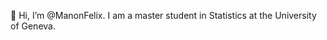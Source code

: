 👋 Hi, I’m @ManonFelix. I am a master student in Statistics at the University of Geneva. 
<!---
ManonFelix/ManonFelix is a ✨ special ✨ repository because its `README.md` (this file) appears on your GitHub profile.
You can click the Preview link to take a look at your changes.
--->
